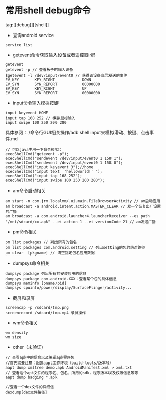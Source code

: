 常用shell debug命令
===
tag:[[debug]][[shell]]










- 查询android service
```
service list
```

- getevent命令获取输入设备或者遥控器ir码
```
getevent
getevent -p // 查看板子的输入设备
$getevent -l /dev/input/event0 // 获得该设备底层发送的事件
EV_KEY       KEY_RIGHT            DOWN                
EV_SYN       SYN_REPORT           00000000            
EV_KEY       KEY_RIGHT            UP                  
EV_SYN       SYN_REPORT           00000000 
```

- input命令输入模拟按键
```
input keyevent HOME
input tap 168 252 // 模拟鼠标输入
input swipe 100 250 200 280
```
具体参阅：./命令行GUI相关操作/adb shell input来模拟滑动、按键、点击事件.md
```
// 可以java中用一下命令模拟：
execShellCmd("getevent -p");  
execShellCmd("sendevent /dev/input/event0 1 158 1");  
execShellCmd("sendevent /dev/input/event0 1 158 0");  
execShellCmd("input keyevent 3");//home  
execShellCmd("input text  'helloworld!' ");  
execShellCmd("input tap 168 252");  
execShellCmd("input swipe 100 250 200 280");
```

- am命令启动相关
```
am start -n com.jrm.localmm/.ui.main.FileBrowserActivity // am启动应用
am broadcast -a android.intent.action.MASTER_CLEAR // 发一个恢复出厂设置的广播
am broadcast -a com.android.launcher4.launcherReceiver --es path "/mnt/sdcard/xx.apk" --ei action 1 --ei versionCode 21 // am发送广播
```

- pm命令相关
```
pm list packages // 列出所有的包名
pm list packages com.android.setting // 列出setting的包的绝对路径
pm clear  [pkgname] // 清空指定包名应用数据
```

- dumpsys命令相关
```
dumpsys package 列出所有的安装应用的信息
dumpsys package com.android.XXX：查看某个包的具体信息
dumpsys meminfo [pname/pid]
dumpsys cpuinfo/power/display/SurfaceFlinger/activity...
```

- 截屏和录屏
```
screencap -p /sdcard/tmp.png
screenrecord /sdcard/tmp.mp4 录屏操作
```

- wm命令相关
```
wm density
wm size
```

- other（未验证）
```
// 查看apk中的信息以及编辑apk程序包
//首先需要注意：配置aapt工作环境（build-tools/版本号）
aapt dump xmltree demo.apk AndroidManifest.xml > xml.txt 
// 查看这个apk文件的程序名、包名、所用的sdk，程序版本以及权限信息等等 
aapt dump badging *.apk

//查看一个dex文件的详细信
dexdump[dex文件路径]
```
